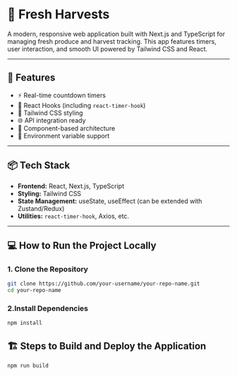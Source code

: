 # 🛒 Fresh Harvests

A modern, responsive web application built with Next.js and TypeScript for managing fresh produce and harvest tracking. This app features timers, user interaction, and smooth UI powered by Tailwind CSS and React.

---

## 🚀 Features

- ⚡ Real-time countdown timers
- 🧠 React Hooks (including `react-timer-hook`)
- 🎨 Tailwind CSS styling
- 🌐 API integration ready
- 🧩 Component-based architecture
- 🔐 Environment variable support

---

## 📦 Tech Stack

- **Frontend:** React, Next.js, TypeScript
- **Styling:** Tailwind CSS
- **State Management:** useState, useEffect (can be extended with Zustand/Redux)
- **Utilities:** `react-timer-hook`, Axios, etc.

---

## 💻 How to Run the Project Locally

### 1. Clone the Repository

```bash
git clone https://github.com/your-username/your-repo-name.git
cd your-repo-name
```

### 2.Install Dependencies


```bash
npm install
```

## 🏗️ Steps to Build and Deploy the Application

```bash
npm run build
```

